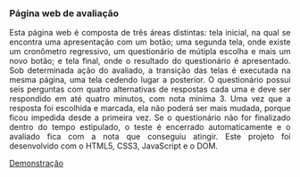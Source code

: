 ### Página web de avaliação

<p align="justify">
Esta página web é composta de três áreas distintas: tela inicial, na qual se encontra uma apresentação com um botão; uma segunda tela, onde existe um cronômetro regressivo, um questionário de mútipla escolha e mais um novo botão; e tela final, onde o resultado do questionário é apresentado. Sob determinada ação do avaliado, a transição das telas é executada na mesma página, uma tela cedendo lugar a posterior. O questionário possui seis perguntas com quatro alternativas de respostas cada uma e deve ser respondido em até quatro minutos, com nota miníma 3. Uma vez que a resposta foi escolhida e marcada, ela não poderá ser mais mudada, porque ficou impedida desde a primeira vez. Se o questionário não for finalizado dentro do tempo estipulado, o teste é encerrado automaticamente e o avaliado fica com a nota que conseguiu atingir. Este projeto foi desenvolvido com o HTML5, CSS3, JavaScript e o DOM.
</p>

<a href="">Demonstração</a>
